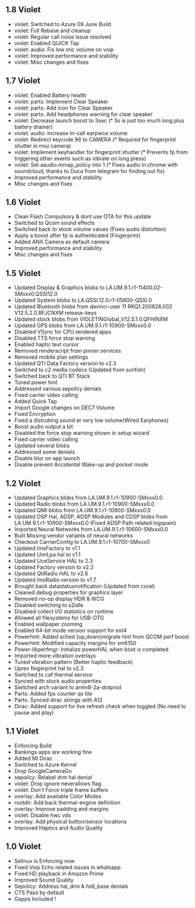 ## 1.8 Violet
- violet: Switched to Azure 09 June Build
- violet: Full Rebase and cleanup
- violet: Regular call noise issue resolved
- violet: Enabled QUICK Tap
- violet: audio: Fix low mic volume on voip
- violet: Improved performance and stability
- violet: Misc changes and fixes

## 1.7 Violet
- violet: Enabled Battery health 
- violet: parts: Implement Clear Speaker
- violet: parts: Add icon for Clear Speaker 
- violet: parts: Add headphones warning for clear speaker
- violet: Decrease launch boost to 3sec (* 5s is just too much long plus battery drainer)
- violet: audio: Increase In-call earpiece volume
- violet: Redirect keycode 96 to CAMERA (* Required for fingerprint shutter in miui camera)
- violet: Implement keyhandler for fingerprint shutter (* Prevents fp from triggering other events such as vibrate on long press)
- violet: Set aaudio.mmap_policy into 1 (* Fixes audio in chrome with soundcloud, thanks to Duca from telegram for finding out fix)
- Improved performance and stability 
- Misc changes and fixes

## 1.6 Violet
- Clean Flash Compulsory & dont use OTA for this update
- Switched to Qcom sound effects
- Switched back to stock volume values (Fixes audio distortion)
- Apply a boost after fp is authenticated (Fingerprint)
- Added ANX Camera as default camera
- Improved performance and stability 
- Misc changes and fixes


## 1.5 Violet
- Updated Display & Graphics blobs to LA.UM.9.1.r1-11400.02-SMxxx0.QSSI12.0
- Updated System blobs to LA.QSSI.12.0.r1-05600-QSSI.0
- Updated Bluetooth blobs from davinci-user 11 RKQ1.200826.002 V12.5.2.0.RFJCNXM release-keys
- Updated stock blobs from VIOLETINGlobal_V12.5.1.0.QFHINXM
- Updated GPS blobs from LA.UM.9.1.r1-10900-SMxxx0.0
- Disabled VSync for CPU rendered apps 
- Disabled TTS force stop warning 
- Enabled haptic text cursor
- Removed renderscript from pinner services
- Removed mobile plan settings
- Updated QTI Data Factory version to v2.3 
- Switched to c2 media codecs (Updated from sunfish)
- Switched back to QTI BT Stack
- Tuned power hint
- Addressed various sepolicy denials
- Fixed carrier video calling
- Added Quick Tap
- Import Google changes on DEC7 Volume
- Fixed Encryption
- Fixed a distrubing sound at very low volume(Wired Earphones)
- Boost audio output a bit
- Disabled the force stop warning shown in setup wizard
- Fixed carrier video calling
- Updated several blobs
- Addressed some denials
- Disable blur on app launch
- Disable prevent Accidental Wake-up and pocket mode

## 1.2 Violet

- Updated Graphics blobs from LA.UM.9.1.r1-10900-SMxxx0.0
- Updated Radio blobs from LA.UM.9.1.r1-10900-SMxxx0.0
- Updated QMI blobs from LA.UM.9.1.r1-10900-SMxxx0.0
- Updated DSP Hal, ADSP, ADSP Modules and CDSP blobs from LA.UM.9.1.r1-10900-SMxxx0.0 (Fixed ADSP Path related logspam)
- Imported Neural Networks from LA.UM.9.1.r1-10600-SMxxx0.0
- Built Missing vendor variants of neural networks
- Checkout CarrierConfig to LA.UM.9.1.r1-10700-SMxxx0
- Updated ImsFactory to v1.1 
- Updated UimLpa hal to v1.1 
- Updated UceService HAL to 2.3 
- Updated Factory version to v2.2 
- Updated QtiRadio HAL to v2.6
- Updated ImsRadio version to v1.7. 
- Brought back datastatusnotification (Updated from coral)
- Cleaned debug properties for graphics layer
- Removed no-op display HDR & WCG 
- Disabled switching to s2idle 
- Disabled collect I/O statistics on runtime 
- Allowed all filesystems for USB-OTG 
- Enabled wallpaper zooming
- Enabled 64-bit inode version support for ext4 
- Powerhint: Added sched {up,down}migrate hint from QCOM perf boost
- Powerhint: Modified capacity margins for sm6150
- Power-libperfmgr: Initialize powerHAL when boot is completed
- Imported more vibration overlays
- Tuned vibration pattern (Better haptic feedback)
- Uprev fingerprint hal to v2.3
- Switched to caf thermal service
- Synced with stock audio properties
- Switched arch variant to armv8-2a-dotprod
- Parts: Added fps counter qs tile
- Parts: Synced dirac strings with A12
- Dirac: Added support for live refresh check when toggled (No need to pause and play)

## 1.1 Violet

- Enforcing Build
- Bankings apps are working fine
- Added Mi Dirac
- Switched to Azure Kernel
- Drop GoogleCameraGo
- sepolicy: Relabel drm hal denial 
- violet: Drop ignore neverallows flag
- violet: Don't Force triple frame buffers
- overlay: Add available Color Modes 
- rootdir: Add back thermal-engine definition 
- overlay: Improve padding and margins
- violet: Disable hwc vds
- overlay: Add physical button/sensor locations 
- Improved Haptics and Audio Quality

## 1.0 Violet

- Selinux is Enforcing now
- Fixed Voip Echo related issues in whatsapp
- Fixed HD playback in Amazon Prime
- Improved Sound Quality 
- Sepolicy: Address hal_drm & hidl_base denials
- CTS Pass by default
- Gapps Included ! 
